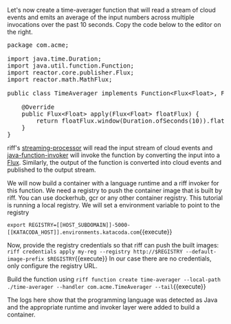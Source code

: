 Let's now create a time-averager function that will read a stream of cloud events and emits an average of the input numbers across multiple invocations over the past 10 seconds. Copy the code below to the editor on the right.
<pre class="file" data-filename="TimeAverager.java" data-target="replace">package com.acme;

import java.time.Duration;
import java.util.function.Function;
import reactor.core.publisher.Flux;
import reactor.math.MathFlux;

public class TimeAverager implements Function&lt;Flux&lt;Float&gt;, Flux&lt;Float&gt;&gt; {

	@Override
	public Flux&lt;Float&gt; apply(Flux&lt;Float&gt; floatFlux) {
		return floatFlux.window(Duration.ofSeconds(10)).flatMap(MathFlux::averageFloat);
	}
}
</pre>

riff's [streaming-processor](https://github.com/projectriff/streaming-processor) will read the input stream of cloud events and [java-function-invoker](https://github.com/projectriff/java-function-invoker) will invoke the function by converting the input into a [Flux](https://projectreactor.io/docs/core/release/api/reactor/core/publisher/Flux.html). Similarly, the output of the function is converted into cloud events and published to the output stream.

We will now build a container with a language runtime and a riff invoker for this function. We need a registry to push the container image that is built by riff. You can use dockerhub, gcr or any other container registry. This tutorial is running a local registry. We will set a environment variable to point to the registry

`export REGISTRY=[[HOST_SUBDOMAIN]]-5000-[[KATACODA_HOST]].environments.katacoda.com`{{execute}}

Now, provide the registry credentials so that riff can push the built images:
`riff credentials apply my-reg --registry http://$REGISTRY --default-image-prefix $REGISTRY`{{execute}}
In our case there are no credentials, only configure the registry URL.

Build the function using `riff function create time-averager --local-path ./time-averager --handler com.acme.TimeAverager --tail`{{execute}}

The logs here show that the programming language was detected as Java and the appropriate runtime and invoker layer were added to build a container.
